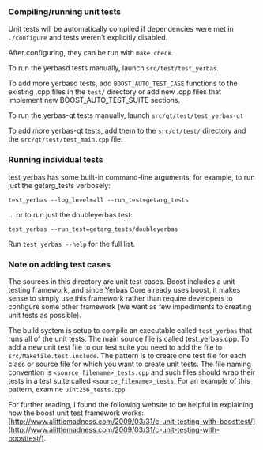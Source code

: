 ### Compiling/running unit tests

Unit tests will be automatically compiled if dependencies were met in `./configure`
and tests weren't explicitly disabled.

After configuring, they can be run with `make check`.

To run the yerbasd tests manually, launch `src/test/test_yerbas`.

To add more yerbasd tests, add `BOOST_AUTO_TEST_CASE` functions to the existing
.cpp files in the `test/` directory or add new .cpp files that
implement new BOOST_AUTO_TEST_SUITE sections.

To run the yerbas-qt tests manually, launch `src/qt/test/test_yerbas-qt`

To add more yerbas-qt tests, add them to the `src/qt/test/` directory and
the `src/qt/test/test_main.cpp` file.

### Running individual tests

test_yerbas has some built-in command-line arguments; for
example, to run just the getarg_tests verbosely:

    test_yerbas --log_level=all --run_test=getarg_tests

... or to run just the doubleyerbas test:

    test_yerbas --run_test=getarg_tests/doubleyerbas

Run `test_yerbas --help` for the full list.

### Note on adding test cases

The sources in this directory are unit test cases.  Boost includes a
unit testing framework, and since Yerbas Core already uses boost, it makes
sense to simply use this framework rather than require developers to
configure some other framework (we want as few impediments to creating
unit tests as possible).

The build system is setup to compile an executable called `test_yerbas`
that runs all of the unit tests.  The main source file is called
test_yerbas.cpp. To add a new unit test file to our test suite you need
to add the file to `src/Makefile.test.include`. The pattern is to create 
one test file for each class or source file for which you want to create 
unit tests.  The file naming convention is `<source_filename>_tests.cpp` 
and such files should wrap their tests in a test suite 
called `<source_filename>_tests`. For an example of this pattern, 
examine `uint256_tests.cpp`.

For further reading, I found the following website to be helpful in
explaining how the boost unit test framework works:
[http://www.alittlemadness.com/2009/03/31/c-unit-testing-with-boosttest/](http://www.alittlemadness.com/2009/03/31/c-unit-testing-with-boosttest/).
